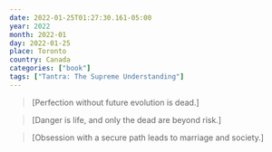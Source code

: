 ```yaml
---
date: 2022-01-25T01:27:30.161-05:00
year: 2022
month: 2022-01
day: 2022-01-25
place: Toronto
country: Canada
categories: ["book"]
tags: ["Tantra: The Supreme Understanding"]
---
```

> [Perfection without future evolution is dead.]

> [Danger is life, and only the dead are beyond risk.]

> [Obsession with a secure path leads to marriage and society.]
